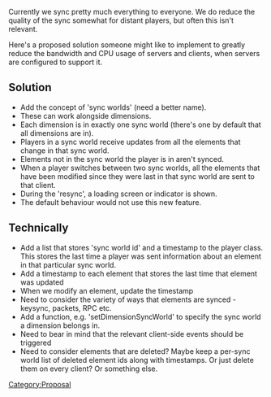 Currently we sync pretty much everything to everyone. We do reduce the quality of the sync somewhat for distant players, but often this isn't relevant.

Here's a proposed solution someone might like to implement to greatly reduce the bandwidth and CPU usage of servers and clients, when servers are configured to support it.

Solution
--------

-   Add the concept of 'sync worlds' (need a better name).
-   These can work alongside dimensions.
-   Each dimension is in exactly one sync world (there's one by default that all dimensions are in).
-   Players in a sync world receive updates from all the elements that change in that sync world.
-   Elements not in the sync world the player is in aren't synced.
-   When a player switches between two sync worlds, all the elements that have been modified since they were last in that sync world are sent to that client.
-   During the 'resync', a loading screen or indicator is shown.
-   The default behaviour would not use this new feature.

Technically
-----------

-   Add a list that stores 'sync world id' and a timestamp to the player class. This stores the last time a player was sent information about an element in that particular sync world.
-   Add a timestamp to each element that stores the last time that element was updated
-   When we modify an element, update the timestamp
-   Need to consider the variety of ways that elements are synced - keysync, packets, RPC etc.
-   Add a function, e.g. 'setDimensionSyncWorld' to specify the sync world a dimension belongs in.
-   Need to bear in mind that the relevant client-side events should be triggered
-   Need to consider elements that are deleted? Maybe keep a per-sync world list of deleted element ids along with timestamps. Or just delete them on every client? Or something else.

[Category:Proposal](/docs/category-proposal.md "wikilink")
